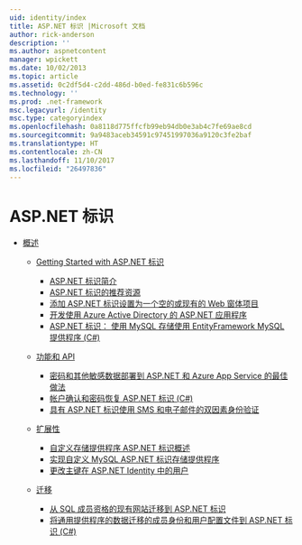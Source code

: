 ```yaml
---
uid: identity/index
title: ASP.NET 标识 |Microsoft 文档
author: rick-anderson
description: ''
ms.author: aspnetcontent
manager: wpickett
ms.date: 10/02/2013
ms.topic: article
ms.assetid: 0c2df5d4-c2dd-486d-b0ed-fe831c6b596c
ms.technology: ''
ms.prod: .net-framework
msc.legacyurl: /identity
msc.type: categoryindex
ms.openlocfilehash: 0a8118d775ffcfb99eb94db0e3ab4c7fe69ae8cd
ms.sourcegitcommit: 9a9483aceb34591c97451997036a9120c3fe2baf
ms.translationtype: HT
ms.contentlocale: zh-CN
ms.lasthandoff: 11/10/2017
ms.locfileid: "26497836"
---
```

<a name="aspnet-identity"></a>ASP.NET 标识
====================
- [概述](overview/index.md)

    - [Getting Started with ASP.NET 标识](overview/getting-started/index.md)

        - [ASP.NET 标识简介](overview/getting-started/introduction-to-aspnet-identity.md)
        - [ASP.NET 标识的推荐资源](overview/getting-started/aspnet-identity-recommended-resources.md)
        - [添加 ASP.NET 标识设置为一个空的或现有的 Web 窗体项目](overview/getting-started/adding-aspnet-identity-to-an-empty-or-existing-web-forms-project.md)
        - [开发使用 Azure Active Directory 的 ASP.NET 应用程序](overview/getting-started/developing-aspnet-apps-with-windows-azure-active-directory.md)
        - [ASP.NET 标识： 使用 MySQL 存储使用 EntityFramework MySQL 提供程序 (C#)](overview/getting-started/aspnet-identity-using-mysql-storage-with-an-entityframework-mysql-provider.md)
    - [功能和 API](overview/features-api/index.md)

        - [密码和其他敏感数据部署到 ASP.NET 和 Azure App Service 的最佳做法](overview/features-api/best-practices-for-deploying-passwords-and-other-sensitive-data-to-aspnet-and-azure.md)
        - [帐户确认和密码恢复 ASP.NET 标识 (C#)](overview/features-api/account-confirmation-and-password-recovery-with-aspnet-identity.md)
        - [具有 ASP.NET 标识使用 SMS 和电子邮件的双因素身份验证](overview/features-api/two-factor-authentication-using-sms-and-email-with-aspnet-identity.md)
    - [扩展性](overview/extensibility/index.md)

        - [自定义存储提供程序 ASP.NET 标识概述](overview/extensibility/overview-of-custom-storage-providers-for-aspnet-identity.md)
        - [实现自定义 MySQL ASP.NET 标识存储提供程序](overview/extensibility/implementing-a-custom-mysql-aspnet-identity-storage-provider.md)
        - [更改主键在 ASP.NET Identity 中的用户](overview/extensibility/change-primary-key-for-users-in-aspnet-identity.md)
    - [迁移](overview/migrations/index.md)

        - [从 SQL 成员资格的现有网站迁移到 ASP.NET 标识](overview/migrations/migrating-an-existing-website-from-sql-membership-to-aspnet-identity.md)
        - [将通用提供程序的数据迁移的成员身份和用户配置文件到 ASP.NET 标识 (C#)](overview/migrations/migrating-universal-provider-data-for-membership-and-user-profiles-to-aspnet-identity.md)
